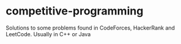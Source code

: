 # competitive-programming
Solutions to some problems found in CodeForces, HackerRank and LeetCode. Usually in C++ or Java
